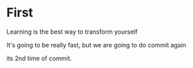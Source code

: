 # First 

Learning is the best way to transform yourself

It's going to be really fast, but we are going to do commit again 

its 2nd time of commit. 
